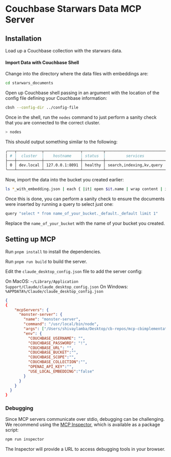 # Couchbase Starwars Data MCP Server

## Installation

Load up a Couchbase collection with the starwars data.

#### Import Data with Couchbase Shell

Change into the directory where the data files with embeddings are:

```bash
cd starwars_documents
```

Open up Couchbase shell passing in an argument with the location of the config file defining your Couchbase information:

```bash
cbsh --config-dir ../config-file
```

Once in the shell, run the `nodes` command to just perform a sanity check that you are connected to the correct cluster.

```bash
> nodes
```

This should output something similar to the following:

```bash
╭───┬───────────┬────────────────┬─────────┬──────────────────────────┬───────────────────────┬───────────────────────────┬──────────────┬─────────────┬─────────╮
│ # │  cluster  │    hostname    │ status  │         services         │        version        │            os             │ memory_total │ memory_free │ capella │
├───┼───────────┼────────────────┼─────────┼──────────────────────────┼───────────────────────┼───────────────────────────┼──────────────┼─────────────┼─────────┤
│ 0 │ dev.local │ 127.0.0.1:8091 │ healthy │ search,indexing,kv,query │ 8.0.0-1246-enterprise │ x86_64-apple-darwin19.6.0 │  34359738368 │ 12026126336 │ false   │
╰───┴───────────┴────────────────┴─────────┴──────────────────────────┴───────────────────────┴───────────────────────────┴──────────────┴─────────────┴─────────╯
```

Now, import the data into the bucket you created earlier:

```bash
ls *_with_embedding.json | each { |it| open $it.name | wrap content | insert id $in.content._default.name } | doc upsert
```

Once this is done, you can perform a sanity check to ensure the documents were inserted by running a query to select just one:

```bash
query "select * from name_of_your_bucket._default._default limit 1"
```

Replace the `name_of_your_bucket` with the name of your bucket you created.

## Setting up MCP 

Run `pnpm install` to install the dependencies.

Run `pnpm run build` to build the server.

Edit the `claude_desktop_config.json` file to add the server config:

On MacOS: `~/Library/Application Support/Claude/claude_desktop_config.json`
On Windows: `%APPDATA%/Claude/claude_desktop_config.json`

```json
{
{
    "mcpServers": {
      "monster-server": {
        "name": "monster-server",
        "command": "/usr/local/bin/node",
        "args": ["/Users/shivaylamba/Desktop/cb-repos/mcp-cbimplementation/datastax-mcp-monsters/build/index.js"],
        "env": {
          "COUCHBASE_USERNAME": "",
          "COUCHBASE_PASSWORD": "!",
          "COUCHBASE_URL": "",
          "COUCHBASE_BUCKET":"",
          "COUCHBASE_SCOPE":"",
          "COUCHBASE_COLLECTION":"",
          "OPENAI_API_KEY":"",
          "USE_LOCAL_EMBEDDING":"false"
        }
      }
    }
  }
}
```

### Debugging

Since MCP servers communicate over stdio, debugging can be challenging. We recommend using the [MCP Inspector](https://github.com/modelcontextprotocol/inspector), which is available as a package script:

```bash
npm run inspector
```

The Inspector will provide a URL to access debugging tools in your browser.

